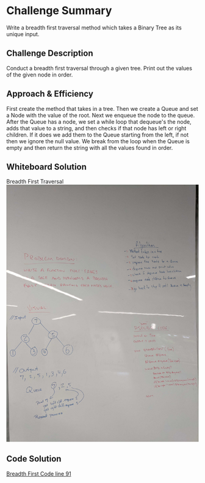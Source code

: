 # Challenge Summary
Write a breadth first traversal method which takes a Binary Tree as its unique input. 
## Challenge Description
Conduct a breadth first traversal through a given tree. Print out the values of the given node in order.

## Approach & Efficiency
First create the method that takes in a tree. Then we create a Queue and set a Node with the value of the root.
Next we enqueue the node to the queue. After the Queue has a node, we set a while loop that dequeue's the node, adds that 
value to a string, and then checks if that node has left or right children. If it does we add them to the Queue starting 
from the left, if not then we ignore the null value. We break from the loop when the Queue is empty and then return the 
string with all the values found in order.

## Whiteboard Solution
Breadth First Traversal ![Whiteboard solution](https://github.com/c23-repo/data-structures-and-algorithms/blob/master/code401Challenges/assets/img/BreadthFirst.jpg)

## Code Solution
[Breadth First Code line 91](https://github.com/c23-repo/data-structures-and-algorithms/blob/master/code401Challenges/src/main/java/code401Challenges/tree/Tree.java)
